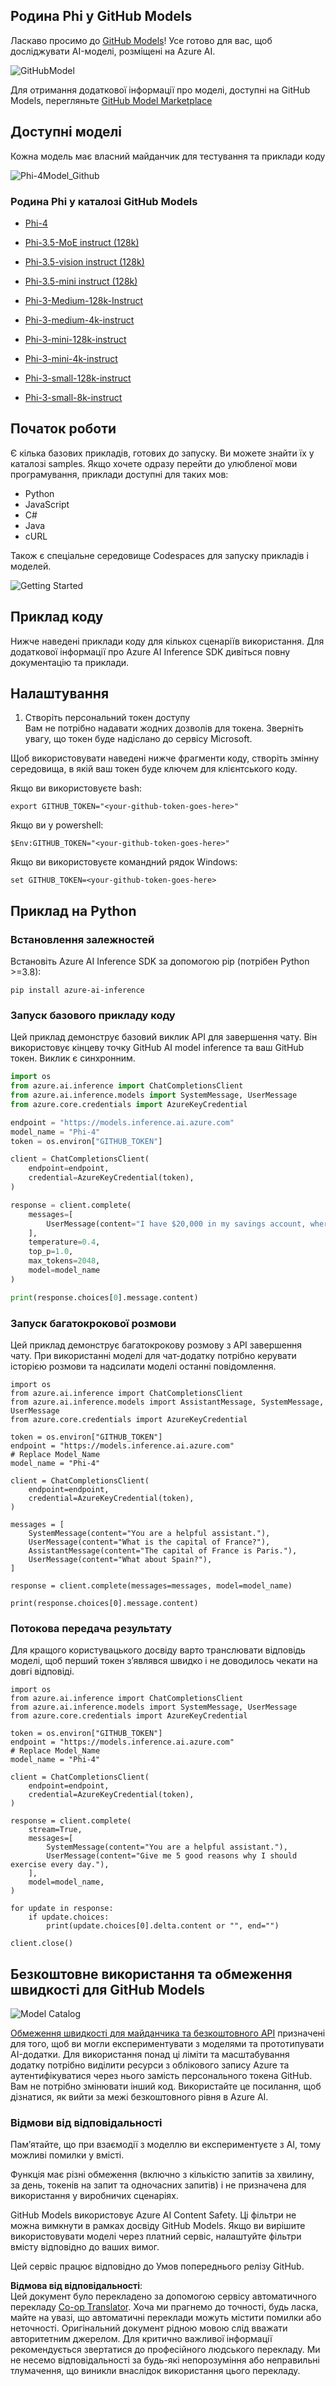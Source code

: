 <!--
CO_OP_TRANSLATOR_METADATA:
{
  "original_hash": "fb67a08b9fc911a10ed58081fadef416",
  "translation_date": "2025-07-09T19:47:57+00:00",
  "source_file": "md/01.Introduction/02/02.GitHubModel.md",
  "language_code": "uk"
}
-->
## Родина Phi у GitHub Models

Ласкаво просимо до [GitHub Models](https://github.com/marketplace/models)! Усе готово для вас, щоб досліджувати AI-моделі, розміщені на Azure AI.

![GitHubModel](../../../../../imgs/01/02/02/GitHub_ModelCatalog.png)

Для отримання додаткової інформації про моделі, доступні на GitHub Models, перегляньте [GitHub Model Marketplace](https://github.com/marketplace/models)

## Доступні моделі

Кожна модель має власний майданчик для тестування та приклади коду

![Phi-4Model_Github](../../../../../imgs/01/02/02/GitHub_ModelPlay.png)

### Родина Phi у каталозі GitHub Models

- [Phi-4](https://github.com/marketplace/models/azureml/Phi-4)

- [Phi-3.5-MoE instruct (128k)](https://github.com/marketplace/models/azureml/Phi-3-5-MoE-instruct)

- [Phi-3.5-vision instruct (128k)](https://github.com/marketplace/models/azureml/Phi-3-5-vision-instruct)

- [Phi-3.5-mini instruct (128k)](https://github.com/marketplace/models/azureml/Phi-3-5-mini-instruct)

- [Phi-3-Medium-128k-Instruct](https://github.com/marketplace/models/azureml/Phi-3-medium-128k-instruct)

- [Phi-3-medium-4k-instruct](https://github.com/marketplace/models/azureml/Phi-3-medium-4k-instruct)

- [Phi-3-mini-128k-instruct](https://github.com/marketplace/models/azureml/Phi-3-mini-128k-instruct)

- [Phi-3-mini-4k-instruct](https://github.com/marketplace/models/azureml/Phi-3-mini-4k-instruct)

- [Phi-3-small-128k-instruct](https://github.com/marketplace/models/azureml/Phi-3-small-128k-instruct)

- [Phi-3-small-8k-instruct](https://github.com/marketplace/models/azureml/Phi-3-small-8k-instruct)

## Початок роботи

Є кілька базових прикладів, готових до запуску. Ви можете знайти їх у каталозі samples. Якщо хочете одразу перейти до улюбленої мови програмування, приклади доступні для таких мов:

- Python
- JavaScript
- C#
- Java
- cURL

Також є спеціальне середовище Codespaces для запуску прикладів і моделей.

![Getting Started](../../../../../imgs/01/02/02/GitHub_ModelGetStarted.png)

## Приклад коду

Нижче наведені приклади коду для кількох сценаріїв використання. Для додаткової інформації про Azure AI Inference SDK дивіться повну документацію та приклади.

## Налаштування

1. Створіть персональний токен доступу  
Вам не потрібно надавати жодних дозволів для токена. Зверніть увагу, що токен буде надіслано до сервісу Microsoft.

Щоб використовувати наведені нижче фрагменти коду, створіть змінну середовища, в якій ваш токен буде ключем для клієнтського коду.

Якщо ви використовуєте bash:  
```
export GITHUB_TOKEN="<your-github-token-goes-here>"
```  
Якщо ви у powershell:  

```
$Env:GITHUB_TOKEN="<your-github-token-goes-here>"
```  

Якщо ви використовуєте командний рядок Windows:  

```
set GITHUB_TOKEN=<your-github-token-goes-here>
```  

## Приклад на Python

### Встановлення залежностей  
Встановіть Azure AI Inference SDK за допомогою pip (потрібен Python >=3.8):

```
pip install azure-ai-inference
```  
### Запуск базового прикладу коду

Цей приклад демонструє базовий виклик API для завершення чату. Він використовує кінцеву точку GitHub AI model inference та ваш GitHub токен. Виклик є синхронним.

```python
import os
from azure.ai.inference import ChatCompletionsClient
from azure.ai.inference.models import SystemMessage, UserMessage
from azure.core.credentials import AzureKeyCredential

endpoint = "https://models.inference.ai.azure.com"
model_name = "Phi-4"
token = os.environ["GITHUB_TOKEN"]

client = ChatCompletionsClient(
    endpoint=endpoint,
    credential=AzureKeyCredential(token),
)

response = client.complete(
    messages=[
        UserMessage(content="I have $20,000 in my savings account, where I receive a 4% profit per year and payments twice a year. Can you please tell me how long it will take for me to become a millionaire? Also, can you please explain the math step by step as if you were explaining it to an uneducated person?"),
    ],
    temperature=0.4,
    top_p=1.0,
    max_tokens=2048,
    model=model_name
)

print(response.choices[0].message.content)
```

### Запуск багатокрокової розмови

Цей приклад демонструє багатокрокову розмову з API завершення чату. При використанні моделі для чат-додатку потрібно керувати історією розмови та надсилати моделі останні повідомлення.

```
import os
from azure.ai.inference import ChatCompletionsClient
from azure.ai.inference.models import AssistantMessage, SystemMessage, UserMessage
from azure.core.credentials import AzureKeyCredential

token = os.environ["GITHUB_TOKEN"]
endpoint = "https://models.inference.ai.azure.com"
# Replace Model_Name
model_name = "Phi-4"

client = ChatCompletionsClient(
    endpoint=endpoint,
    credential=AzureKeyCredential(token),
)

messages = [
    SystemMessage(content="You are a helpful assistant."),
    UserMessage(content="What is the capital of France?"),
    AssistantMessage(content="The capital of France is Paris."),
    UserMessage(content="What about Spain?"),
]

response = client.complete(messages=messages, model=model_name)

print(response.choices[0].message.content)
```

### Потокова передача результату

Для кращого користувацького досвіду варто транслювати відповідь моделі, щоб перший токен з’являвся швидко і не доводилось чекати на довгі відповіді.

```
import os
from azure.ai.inference import ChatCompletionsClient
from azure.ai.inference.models import SystemMessage, UserMessage
from azure.core.credentials import AzureKeyCredential

token = os.environ["GITHUB_TOKEN"]
endpoint = "https://models.inference.ai.azure.com"
# Replace Model_Name
model_name = "Phi-4"

client = ChatCompletionsClient(
    endpoint=endpoint,
    credential=AzureKeyCredential(token),
)

response = client.complete(
    stream=True,
    messages=[
        SystemMessage(content="You are a helpful assistant."),
        UserMessage(content="Give me 5 good reasons why I should exercise every day."),
    ],
    model=model_name,
)

for update in response:
    if update.choices:
        print(update.choices[0].delta.content or "", end="")

client.close()
```

## Безкоштовне використання та обмеження швидкості для GitHub Models

![Model Catalog](../../../../../imgs/01/02/02/GitHub_Model.png)

[Обмеження швидкості для майданчика та безкоштовного API](https://docs.github.com/en/github-models/prototyping-with-ai-models#rate-limits) призначені для того, щоб ви могли експериментувати з моделями та прототипувати AI-додатки. Для використання понад ці ліміти та масштабування додатку потрібно виділити ресурси з облікового запису Azure та аутентифікуватися через нього замість персонального токена GitHub. Вам не потрібно змінювати інший код. Використайте це посилання, щоб дізнатися, як вийти за межі безкоштовного рівня в Azure AI.

### Відмови від відповідальності

Пам’ятайте, що при взаємодії з моделлю ви експериментуєте з AI, тому можливі помилки у вмісті.

Функція має різні обмеження (включно з кількістю запитів за хвилину, за день, токенів на запит та одночасних запитів) і не призначена для використання у виробничих сценаріях.

GitHub Models використовує Azure AI Content Safety. Ці фільтри не можна вимкнути в рамках досвіду GitHub Models. Якщо ви вирішите використовувати моделі через платний сервіс, налаштуйте фільтри вмісту відповідно до ваших вимог.

Цей сервіс працює відповідно до Умов попереднього релізу GitHub.

**Відмова від відповідальності**:  
Цей документ було перекладено за допомогою сервісу автоматичного перекладу [Co-op Translator](https://github.com/Azure/co-op-translator). Хоча ми прагнемо до точності, будь ласка, майте на увазі, що автоматичні переклади можуть містити помилки або неточності. Оригінальний документ рідною мовою слід вважати авторитетним джерелом. Для критично важливої інформації рекомендується звертатися до професійного людського перекладу. Ми не несемо відповідальності за будь-які непорозуміння або неправильні тлумачення, що виникли внаслідок використання цього перекладу.